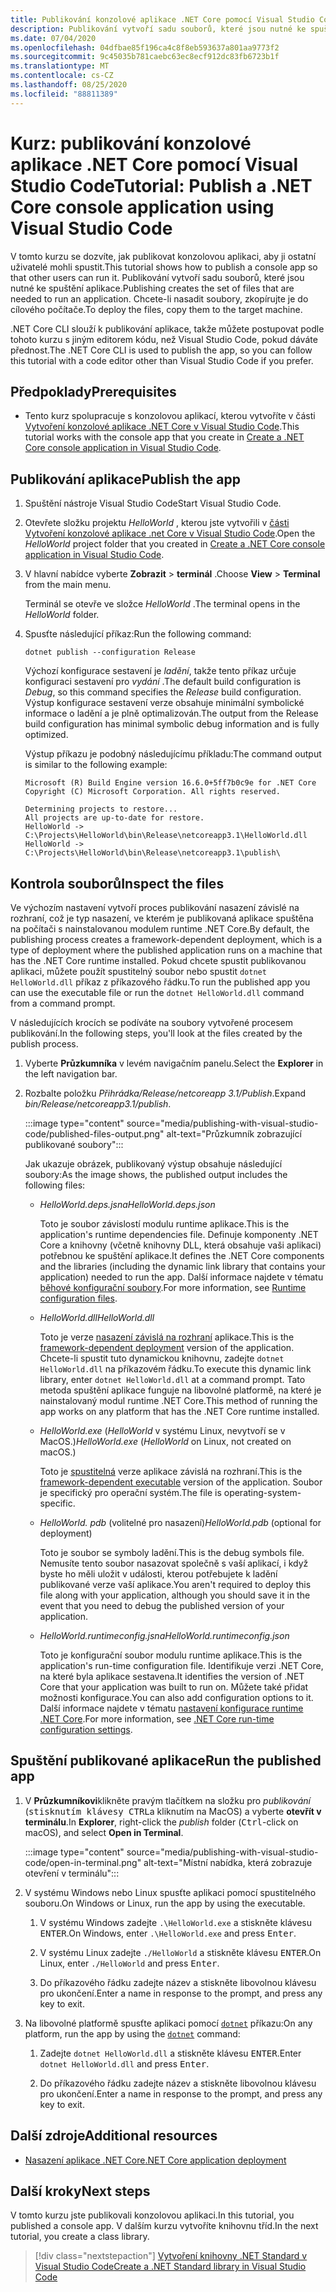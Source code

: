 ```yaml
---
title: Publikování konzolové aplikace .NET Core pomocí Visual Studio Code
description: Publikování vytvoří sadu souborů, které jsou nutné ke spuštění aplikace .NET Core.
ms.date: 07/04/2020
ms.openlocfilehash: 04dfbae85f196ca4c8f8eb593637a801aa9773f2
ms.sourcegitcommit: 9c45035b781caebc63ec8ecf912dc83fb6723b1f
ms.translationtype: MT
ms.contentlocale: cs-CZ
ms.lasthandoff: 08/25/2020
ms.locfileid: "88811389"
---
```

# <a name="tutorial-publish-a-net-core-console-application-using-visual-studio-code"></a><span data-ttu-id="d3e03-103">Kurz: publikování konzolové aplikace .NET Core pomocí Visual Studio Code</span><span class="sxs-lookup"><span data-stu-id="d3e03-103">Tutorial: Publish a .NET Core console application using Visual Studio Code</span></span>

<span data-ttu-id="d3e03-104">V tomto kurzu se dozvíte, jak publikovat konzolovou aplikaci, aby ji ostatní uživatelé mohli spustit.</span><span class="sxs-lookup"><span data-stu-id="d3e03-104">This tutorial shows how to publish a console app so that other users can run it.</span></span> <span data-ttu-id="d3e03-105">Publikování vytvoří sadu souborů, které jsou nutné ke spuštění aplikace.</span><span class="sxs-lookup"><span data-stu-id="d3e03-105">Publishing creates the set of files that are needed to run an application.</span></span> <span data-ttu-id="d3e03-106">Chcete-li nasadit soubory, zkopírujte je do cílového počítače.</span><span class="sxs-lookup"><span data-stu-id="d3e03-106">To deploy the files, copy them to the target machine.</span></span>

<span data-ttu-id="d3e03-107">.NET Core CLI slouží k publikování aplikace, takže můžete postupovat podle tohoto kurzu s jiným editorem kódu, než Visual Studio Code, pokud dáváte přednost.</span><span class="sxs-lookup"><span data-stu-id="d3e03-107">The .NET Core CLI is used to publish the app, so you can follow this tutorial with a code editor other than Visual Studio Code if you prefer.</span></span>

## <a name="prerequisites"></a><span data-ttu-id="d3e03-108">Předpoklady</span><span class="sxs-lookup"><span data-stu-id="d3e03-108">Prerequisites</span></span>

- <span data-ttu-id="d3e03-109">Tento kurz spolupracuje s konzolovou aplikací, kterou vytvoříte v části [Vytvoření konzolové aplikace .NET Core v Visual Studio Code](with-visual-studio-code.md).</span><span class="sxs-lookup"><span data-stu-id="d3e03-109">This tutorial works with the console app that you create in [Create a .NET Core console application in Visual Studio Code](with-visual-studio-code.md).</span></span>

## <a name="publish-the-app"></a><span data-ttu-id="d3e03-110">Publikování aplikace</span><span class="sxs-lookup"><span data-stu-id="d3e03-110">Publish the app</span></span>

1. <span data-ttu-id="d3e03-111">Spuštění nástroje Visual Studio Code</span><span class="sxs-lookup"><span data-stu-id="d3e03-111">Start Visual Studio Code.</span></span>

1. <span data-ttu-id="d3e03-112">Otevřete složku projektu *HelloWorld* , kterou jste vytvořili v [části Vytvoření konzolové aplikace .net Core v Visual Studio Code](with-visual-studio-code.md).</span><span class="sxs-lookup"><span data-stu-id="d3e03-112">Open the *HelloWorld* project folder that you created in [Create a .NET Core console application in Visual Studio Code](with-visual-studio-code.md).</span></span>

1. <span data-ttu-id="d3e03-113">V hlavní nabídce vyberte **Zobrazit**  >  **terminál** .</span><span class="sxs-lookup"><span data-stu-id="d3e03-113">Choose **View** > **Terminal** from the main menu.</span></span>

   <span data-ttu-id="d3e03-114">Terminál se otevře ve složce *HelloWorld* .</span><span class="sxs-lookup"><span data-stu-id="d3e03-114">The terminal opens in the *HelloWorld* folder.</span></span>

1. <span data-ttu-id="d3e03-115">Spusťte následující příkaz:</span><span class="sxs-lookup"><span data-stu-id="d3e03-115">Run the following command:</span></span>

   ```dotnetcli
   dotnet publish --configuration Release
   ```

   <span data-ttu-id="d3e03-116">Výchozí konfigurace sestavení je *ladění*, takže tento příkaz určuje konfiguraci sestavení pro *vydání* .</span><span class="sxs-lookup"><span data-stu-id="d3e03-116">The default build configuration is *Debug*, so this command specifies the *Release* build configuration.</span></span> <span data-ttu-id="d3e03-117">Výstup konfigurace sestavení verze obsahuje minimální symbolické informace o ladění a je plně optimalizován.</span><span class="sxs-lookup"><span data-stu-id="d3e03-117">The output from the Release build configuration has minimal symbolic debug information and is fully optimized.</span></span>

   <span data-ttu-id="d3e03-118">Výstup příkazu je podobný následujícímu příkladu:</span><span class="sxs-lookup"><span data-stu-id="d3e03-118">The command output is similar to the following example:</span></span>

   ```output
   Microsoft (R) Build Engine version 16.6.0+5ff7b0c9e for .NET Core
   Copyright (C) Microsoft Corporation. All rights reserved.

   Determining projects to restore...
   All projects are up-to-date for restore.
   HelloWorld -> C:\Projects\HelloWorld\bin\Release\netcoreapp3.1\HelloWorld.dll
   HelloWorld -> C:\Projects\HelloWorld\bin\Release\netcoreapp3.1\publish\
   ```

## <a name="inspect-the-files"></a><span data-ttu-id="d3e03-119">Kontrola souborů</span><span class="sxs-lookup"><span data-stu-id="d3e03-119">Inspect the files</span></span>

<span data-ttu-id="d3e03-120">Ve výchozím nastavení vytvoří proces publikování nasazení závislé na rozhraní, což je typ nasazení, ve kterém je publikovaná aplikace spuštěna na počítači s nainstalovanou modulem runtime .NET Core.</span><span class="sxs-lookup"><span data-stu-id="d3e03-120">By default, the publishing process creates a framework-dependent deployment, which is a type of deployment where the published application runs on a machine that has the .NET Core runtime installed.</span></span> <span data-ttu-id="d3e03-121">Pokud chcete spustit publikovanou aplikaci, můžete použít spustitelný soubor nebo spustit `dotnet HelloWorld.dll` příkaz z příkazového řádku.</span><span class="sxs-lookup"><span data-stu-id="d3e03-121">To run the published app you can use the executable file or run the `dotnet HelloWorld.dll` command from a command prompt.</span></span>

<span data-ttu-id="d3e03-122">V následujících krocích se podíváte na soubory vytvořené procesem publikování.</span><span class="sxs-lookup"><span data-stu-id="d3e03-122">In the following steps, you'll look at the files created by the publish process.</span></span>

1. <span data-ttu-id="d3e03-123">Vyberte **Průzkumníka** v levém navigačním panelu.</span><span class="sxs-lookup"><span data-stu-id="d3e03-123">Select the **Explorer** in the left navigation bar.</span></span>

1. <span data-ttu-id="d3e03-124">Rozbalte položku *Přihrádka/Release/netcoreapp 3.1/Publish*.</span><span class="sxs-lookup"><span data-stu-id="d3e03-124">Expand *bin/Release/netcoreapp3.1/publish*.</span></span>

   :::image type="content" source="media/publishing-with-visual-studio-code/published-files-output.png" alt-text="Průzkumník zobrazující publikované soubory":::

   <span data-ttu-id="d3e03-126">Jak ukazuje obrázek, publikovaný výstup obsahuje následující soubory:</span><span class="sxs-lookup"><span data-stu-id="d3e03-126">As the image shows, the published output includes the following files:</span></span>

   * <span data-ttu-id="d3e03-127">*HelloWorld.deps.jsna*</span><span class="sxs-lookup"><span data-stu-id="d3e03-127">*HelloWorld.deps.json*</span></span>

      <span data-ttu-id="d3e03-128">Toto je soubor závislostí modulu runtime aplikace.</span><span class="sxs-lookup"><span data-stu-id="d3e03-128">This is the application's runtime dependencies file.</span></span> <span data-ttu-id="d3e03-129">Definuje komponenty .NET Core a knihovny (včetně knihovny DLL, která obsahuje vaši aplikaci) potřebnou ke spuštění aplikace.</span><span class="sxs-lookup"><span data-stu-id="d3e03-129">It defines the .NET Core components and the libraries (including the dynamic link library that contains your application) needed to run the app.</span></span> <span data-ttu-id="d3e03-130">Další informace najdete v tématu [běhové konfigurační soubory](https://github.com/dotnet/cli/blob/85ca206d84633d658d7363894c4ea9d59e515c1a/Documentation/specs/runtime-configuration-file.md).</span><span class="sxs-lookup"><span data-stu-id="d3e03-130">For more information, see [Runtime configuration files](https://github.com/dotnet/cli/blob/85ca206d84633d658d7363894c4ea9d59e515c1a/Documentation/specs/runtime-configuration-file.md).</span></span>

   * <span data-ttu-id="d3e03-131">*HelloWorld.dll*</span><span class="sxs-lookup"><span data-stu-id="d3e03-131">*HelloWorld.dll*</span></span>

      <span data-ttu-id="d3e03-132">Toto je verze [nasazení závislá na rozhraní](../deploying/deploy-with-cli.md#framework-dependent-deployment) aplikace.</span><span class="sxs-lookup"><span data-stu-id="d3e03-132">This is the [framework-dependent deployment](../deploying/deploy-with-cli.md#framework-dependent-deployment) version of the application.</span></span> <span data-ttu-id="d3e03-133">Chcete-li spustit tuto dynamickou knihovnu, zadejte `dotnet HelloWorld.dll` na příkazovém řádku.</span><span class="sxs-lookup"><span data-stu-id="d3e03-133">To execute this dynamic link library, enter `dotnet HelloWorld.dll` at a command prompt.</span></span> <span data-ttu-id="d3e03-134">Tato metoda spuštění aplikace funguje na libovolné platformě, na které je nainstalovaný modul runtime .NET Core.</span><span class="sxs-lookup"><span data-stu-id="d3e03-134">This method of running the app works on any platform that has the .NET Core runtime installed.</span></span>

   * <span data-ttu-id="d3e03-135">*HelloWorld.exe* (*HelloWorld* v systému Linux, nevytvoří se v MacOS.)</span><span class="sxs-lookup"><span data-stu-id="d3e03-135">*HelloWorld.exe* (*HelloWorld* on Linux, not created on macOS.)</span></span>

      <span data-ttu-id="d3e03-136">Toto je [spustitelná](../deploying/deploy-with-cli.md#framework-dependent-executable) verze aplikace závislá na rozhraní.</span><span class="sxs-lookup"><span data-stu-id="d3e03-136">This is the [framework-dependent executable](../deploying/deploy-with-cli.md#framework-dependent-executable) version of the application.</span></span> <span data-ttu-id="d3e03-137">Soubor je specifický pro operační systém.</span><span class="sxs-lookup"><span data-stu-id="d3e03-137">The file is operating-system-specific.</span></span>

   * <span data-ttu-id="d3e03-138">*HelloWorld. pdb* (volitelné pro nasazení)</span><span class="sxs-lookup"><span data-stu-id="d3e03-138">*HelloWorld.pdb* (optional for deployment)</span></span>

      <span data-ttu-id="d3e03-139">Toto je soubor se symboly ladění.</span><span class="sxs-lookup"><span data-stu-id="d3e03-139">This is the debug symbols file.</span></span> <span data-ttu-id="d3e03-140">Nemusíte tento soubor nasazovat společně s vaší aplikací, i když byste ho měli uložit v události, kterou potřebujete k ladění publikované verze vaší aplikace.</span><span class="sxs-lookup"><span data-stu-id="d3e03-140">You aren't required to deploy this file along with your application, although you should save it in the event that you need to debug the published version of your application.</span></span>

   * <span data-ttu-id="d3e03-141">*HelloWorld.runtimeconfig.jsna*</span><span class="sxs-lookup"><span data-stu-id="d3e03-141">*HelloWorld.runtimeconfig.json*</span></span>

      <span data-ttu-id="d3e03-142">Toto je konfigurační soubor modulu runtime aplikace.</span><span class="sxs-lookup"><span data-stu-id="d3e03-142">This is the application's run-time configuration file.</span></span> <span data-ttu-id="d3e03-143">Identifikuje verzi .NET Core, na které byla aplikace sestavena.</span><span class="sxs-lookup"><span data-stu-id="d3e03-143">It identifies the version of .NET Core that your application was built to run on.</span></span> <span data-ttu-id="d3e03-144">Můžete také přidat možnosti konfigurace.</span><span class="sxs-lookup"><span data-stu-id="d3e03-144">You can also add configuration options to it.</span></span> <span data-ttu-id="d3e03-145">Další informace najdete v tématu [nastavení konfigurace runtime .NET Core](../run-time-config/index.md#runtimeconfigjson).</span><span class="sxs-lookup"><span data-stu-id="d3e03-145">For more information, see [.NET Core run-time configuration settings](../run-time-config/index.md#runtimeconfigjson).</span></span>

## <a name="run-the-published-app"></a><span data-ttu-id="d3e03-146">Spuštění publikované aplikace</span><span class="sxs-lookup"><span data-stu-id="d3e03-146">Run the published app</span></span>

1. <span data-ttu-id="d3e03-147">V **Průzkumníkovi**klikněte pravým tlačítkem na složku pro *publikování* (<kbd>stisknutím klávesy CTRL</kbd>a kliknutím na MacOS) a vyberte **otevřít v terminálu**.</span><span class="sxs-lookup"><span data-stu-id="d3e03-147">In **Explorer**, right-click the *publish* folder (<kbd>Ctrl</kbd>-click on macOS), and select **Open in Terminal**.</span></span>

   :::image type="content" source="media/publishing-with-visual-studio-code/open-in-terminal.png" alt-text="Místní nabídka, která zobrazuje otevření v terminálu":::

1. <span data-ttu-id="d3e03-149">V systému Windows nebo Linux spusťte aplikaci pomocí spustitelného souboru.</span><span class="sxs-lookup"><span data-stu-id="d3e03-149">On Windows or Linux, run the app by using the executable.</span></span>

   1. <span data-ttu-id="d3e03-150">V systému Windows zadejte `.\HelloWorld.exe` a stiskněte klávesu <kbd>ENTER</kbd>.</span><span class="sxs-lookup"><span data-stu-id="d3e03-150">On Windows, enter `.\HelloWorld.exe` and press <kbd>Enter</kbd>.</span></span>

   1. <span data-ttu-id="d3e03-151">V systému Linux zadejte `./HelloWorld` a stiskněte klávesu <kbd>ENTER</kbd>.</span><span class="sxs-lookup"><span data-stu-id="d3e03-151">On Linux, enter `./HelloWorld` and press <kbd>Enter</kbd>.</span></span>

   1. <span data-ttu-id="d3e03-152">Do příkazového řádku zadejte název a stiskněte libovolnou klávesu pro ukončení.</span><span class="sxs-lookup"><span data-stu-id="d3e03-152">Enter a name in response to the prompt, and press any key to exit.</span></span>

1. <span data-ttu-id="d3e03-153">Na libovolné platformě spusťte aplikaci pomocí  [`dotnet`](../tools/dotnet.md) příkazu:</span><span class="sxs-lookup"><span data-stu-id="d3e03-153">On any platform, run the app by using the  [`dotnet`](../tools/dotnet.md) command:</span></span>

   1. <span data-ttu-id="d3e03-154">Zadejte `dotnet HelloWorld.dll` a stiskněte klávesu <kbd>ENTER</kbd>.</span><span class="sxs-lookup"><span data-stu-id="d3e03-154">Enter `dotnet HelloWorld.dll` and press <kbd>Enter</kbd>.</span></span>

   1. <span data-ttu-id="d3e03-155">Do příkazového řádku zadejte název a stiskněte libovolnou klávesu pro ukončení.</span><span class="sxs-lookup"><span data-stu-id="d3e03-155">Enter a name in response to the prompt, and press any key to exit.</span></span>

## <a name="additional-resources"></a><span data-ttu-id="d3e03-156">Další zdroje</span><span class="sxs-lookup"><span data-stu-id="d3e03-156">Additional resources</span></span>

- [<span data-ttu-id="d3e03-157">Nasazení aplikace .NET Core</span><span class="sxs-lookup"><span data-stu-id="d3e03-157">.NET Core application deployment</span></span>](../deploying/index.md)

## <a name="next-steps"></a><span data-ttu-id="d3e03-158">Další kroky</span><span class="sxs-lookup"><span data-stu-id="d3e03-158">Next steps</span></span>

<span data-ttu-id="d3e03-159">V tomto kurzu jste publikovali konzolovou aplikaci.</span><span class="sxs-lookup"><span data-stu-id="d3e03-159">In this tutorial, you published a console app.</span></span> <span data-ttu-id="d3e03-160">V dalším kurzu vytvoříte knihovnu tříd.</span><span class="sxs-lookup"><span data-stu-id="d3e03-160">In the next tutorial, you create a class library.</span></span>

> [!div class="nextstepaction"]
> [<span data-ttu-id="d3e03-161">Vytvoření knihovny .NET Standard v Visual Studio Code</span><span class="sxs-lookup"><span data-stu-id="d3e03-161">Create a .NET Standard library in Visual Studio Code</span></span>](library-with-visual-studio-code.md)
